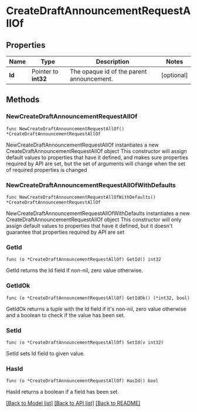 # CreateDraftAnnouncementRequestAllOf

## Properties

Name | Type | Description | Notes
------------ | ------------- | ------------- | -------------
**Id** | Pointer to **int32** | The opaque id of the parent announcement. | [optional] 

## Methods

### NewCreateDraftAnnouncementRequestAllOf

`func NewCreateDraftAnnouncementRequestAllOf() *CreateDraftAnnouncementRequestAllOf`

NewCreateDraftAnnouncementRequestAllOf instantiates a new CreateDraftAnnouncementRequestAllOf object
This constructor will assign default values to properties that have it defined,
and makes sure properties required by API are set, but the set of arguments
will change when the set of required properties is changed

### NewCreateDraftAnnouncementRequestAllOfWithDefaults

`func NewCreateDraftAnnouncementRequestAllOfWithDefaults() *CreateDraftAnnouncementRequestAllOf`

NewCreateDraftAnnouncementRequestAllOfWithDefaults instantiates a new CreateDraftAnnouncementRequestAllOf object
This constructor will only assign default values to properties that have it defined,
but it doesn't guarantee that properties required by API are set

### GetId

`func (o *CreateDraftAnnouncementRequestAllOf) GetId() int32`

GetId returns the Id field if non-nil, zero value otherwise.

### GetIdOk

`func (o *CreateDraftAnnouncementRequestAllOf) GetIdOk() (*int32, bool)`

GetIdOk returns a tuple with the Id field if it's non-nil, zero value otherwise
and a boolean to check if the value has been set.

### SetId

`func (o *CreateDraftAnnouncementRequestAllOf) SetId(v int32)`

SetId sets Id field to given value.

### HasId

`func (o *CreateDraftAnnouncementRequestAllOf) HasId() bool`

HasId returns a boolean if a field has been set.


[[Back to Model list]](../README.md#documentation-for-models) [[Back to API list]](../README.md#documentation-for-api-endpoints) [[Back to README]](../README.md)


